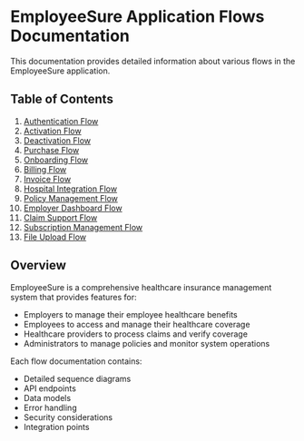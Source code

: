 # EmployeeSure Application Flows Documentation

This documentation provides detailed information about various flows in the EmployeeSure application.

## Table of Contents

1. [Authentication Flow](./docs/flows/authentication.md)
2. [Activation Flow](./docs/flows/activation.md)
3. [Deactivation Flow](./docs/flows/deactivation.md)
4. [Purchase Flow](./docs/flows/purchase.md)
5. [Onboarding Flow](./docs/flows/onboarding.md)
6. [Billing Flow](./docs/flows/billing.md)
7. [Invoice Flow](./docs/flows/invoice.md)
8. [Hospital Integration Flow](./docs/flows/hospital-integration.md)
9. [Policy Management Flow](./docs/flows/policy-management.md)
10. [Employer Dashboard Flow](./docs/flows/employer-dashboard.md)
11. [Claim Support Flow](./docs/flows/claim-support.md)
12. [Subscription Management Flow](./docs/flows/subscription-management.md)
13. [File Upload Flow](./docs/flows/file-upload.md)


## Overview

EmployeeSure is a comprehensive healthcare insurance management system that provides features for:
- Employers to manage their employee healthcare benefits
- Employees to access and manage their healthcare coverage
- Healthcare providers to process claims and verify coverage
- Administrators to manage policies and monitor system operations

Each flow documentation contains:
- Detailed sequence diagrams
- API endpoints
- Data models
- Error handling
- Security considerations
- Integration points 
